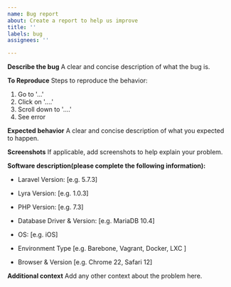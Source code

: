 ```yaml
---
name: Bug report
about: Create a report to help us improve
title: ''
labels: bug
assignees: ''

---
```


**Describe the bug**
A clear and concise description of what the bug is.

**To Reproduce**
Steps to reproduce the behavior:
1. Go to '...'
2. Click on '....'
3. Scroll down to '....'
4. See error

**Expected behavior**
A clear and concise description of what you expected to happen.

**Screenshots**
If applicable, add screenshots to help explain your problem.

**Software description(please complete the following information):**
 - Laravel Version: [e.g. 5.7.3]
 - Lyra Version: [e.g. 1.0.3]
 - PHP Version: [e.g. 7.3]
 - Database Driver & Version: [e.g. MariaDB 10.4]
 
 
 - OS: [e.g. iOS]
 - Environment Type [e.g. Barebone, Vagrant, Docker, LXC ]
 
 
 - Browser & Version [e.g. Chrome 22, Safari 12]

**Additional context**
Add any other context about the problem here.
